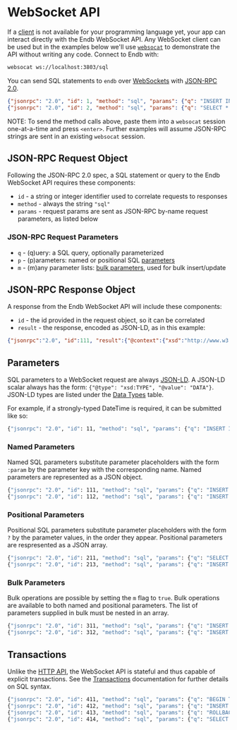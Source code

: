 # WebSocket API

If a [client](https://github.com/endatabas/endb/tree/main/examples) is
not available for your programming language yet, your app can interact
directly with the Endb WebSocket API.
Any WebSocket client can be used but in the examples below we'll use
[`websocat`](https://github.com/vi/websocat#installation) to demonstrate
the API without writing any code.
Connect to Endb with:

```sh
websocat ws://localhost:3803/sql
```

You can send SQL statements to `endb` over
[WebSockets](https://developer.mozilla.org/en-US/docs/Web/API/WebSockets_API)
with [JSON-RPC 2.0](https://www.jsonrpc.org/specification).

```json
{"jsonrpc": "2.0", "id": 1, "method": "sql", "params": {"q": "INSERT INTO users (name) VALUES (?);", "p": [["Tsehay"], ["Iniku"]], "m": true}}
{"jsonrpc": "2.0", "id": 2, "method": "sql", "params": {"q": "SELECT * FROM users;", "p": [], "m": false}}
```

NOTE: To send the method calls above, paste them into a `websocat`
session one-at-a-time and press `<enter>`.
Further examples will assume JSON-RPC strings are sent in an existing
`websocat` session.

## JSON-RPC Request Object

Following the JSON-RPC 2.0 spec, a SQL statement or query
to the Endb WebSocket API requires these components:

* `id` - a string or integer identifier used to correlate requests to responses
* `method` - always the string `"sql"`
* `params` - request params are sent as JSON-RPC by-name request parameters, as listed below

### JSON-RPC Request Parameters

* `q` - (q)uery: a SQL query, optionally parameterized
* `p` - (p)arameters: named or positional SQL [parameters](websocket_api.md#parameters)
* `m` - (m)any parameter lists: [bulk parameters](websocket_api.md#bulk-parameters), used for bulk insert/update

## JSON-RPC Response Object

A response from the Endb WebSocket API will include these components:

* `id` - the id provided in the request object, so it can be correlated
* `result` - the response, encoded as JSON-LD, as in this example:

```json
{"jsonrpc":"2.0", "id":111, "result":{"@context":{"xsd":"http://www.w3.org/2001/XMLSchema#","@vocab":"http://endb.io/"},"@graph":[{"name":"Hing","price":2.99}]}}
```

## Parameters

SQL parameters to a WebSocket request are always [JSON-LD](https://json-ld.org/).
A JSON-LD scalar always has the form: `{"@type": "xsd:TYPE", "@value": "DATA"}`.
JSON-LD types are listed under the [Data Types](data_types.md) table.

For example, if a strongly-typed DateTime is required, it can be submitted like so:

```sh
{"jsonrpc": "2.0", "id": 11, "method": "sql", "params": {"q": "INSERT INTO users (name, date) VALUES (?, ?);", "p": ["dosha", {"@value": "2024-01-29T18:18:30.129159", "@type": "xsd:dateTime"}], "m": false}}
```

### Named Parameters

Named SQL parameters substitute parameter placeholders with the form `:param`
by the parameter key with the corresponding name.
Named parameters are represented as a JSON object.

```sh
{"jsonrpc": "2.0", "id": 111, "method": "sql", "params": {"q": "INSERT INTO products {name: :name, price: :price};", "p": {"name": "Hing", "price": 2.99}, "m": false}}
{"jsonrpc": "2.0", "id": 112, "method": "sql", "params": {"q": "INSERT INTO events {start: :start};", "p": {"start": {"@type": "xsd:dateTime", "@value": "2021-04-09T20:00:00Z"}}, "m": false}}
```

### Positional Parameters

Positional SQL parameters substitute parameter placeholders with the form `?`
by the parameter values, in the order they appear.
Positional parameters are respresented as a JSON array.

```sh
{"jsonrpc": "2.0", "id": 211, "method": "sql", "params": {"q": "SELECT * FROM products WHERE name = ? AND price > ?;", "p": ["Hing", 2.00], "m": false}}
{"jsonrpc": "2.0", "id": 213, "method": "sql", "params": {"q": "INSERT INTO events {start: ?};", "p": [{"@type": "xsd:dateTime", "@value": "2021-04-09T20:00:00Z"}], "m": false}}
```

### Bulk Parameters

Bulk operations are possible by setting the `m` flag to `true`.
Bulk operations are available to both named and positional parameters.
The list of parameters supplied in bulk must be nested in an array.

```sh
{"jsonrpc": "2.0", "id": 311, "method": "sql", "params": {"q": "INSERT INTO users {name: :name};", "p": [{"name": "Sungwon"}, {"name": "Olga"}], "m": true}}
{"jsonrpc": "2.0", "id": 312, "method": "sql", "params": {"q": "INSERT INTO sauces {name: ?, color: ?};", "p": [["Sriracha", "#FE6F5E"], ["Gochujang", "#FF8066"]], "m": true}}
```

## Transactions

Unlike the [HTTP API](http_api.md), the WebSocket API is stateful and thus
capable of explicit transactions.
See the [Transactions](../sql/queries.md#transactions) documentation for
further details on SQL syntax.

```sh
{"jsonrpc": "2.0", "id": 411, "method": "sql", "params": {"q": "BEGIN TRANSACTION;", "p": [], "m": false}}
{"jsonrpc": "2.0", "id": 412, "method": "sql", "params": {"q": "INSERT INTO delete_me {name: 'Roll Me Back'};", "p": [], "m": false}}
{"jsonrpc": "2.0", "id": 413, "method": "sql", "params": {"q": "ROLLBACK;", "p": [], "m": false}}
{"jsonrpc": "2.0", "id": 414, "method": "sql", "params": {"q": "SELECT * FROM delete_me;", "p": [], "m": false}}
```
